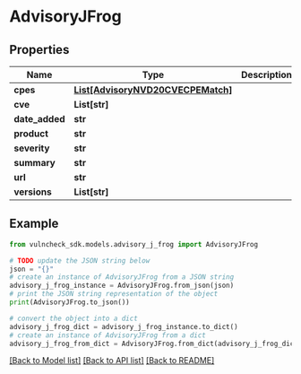 # AdvisoryJFrog


## Properties

Name | Type | Description | Notes
------------ | ------------- | ------------- | -------------
**cpes** | [**List[AdvisoryNVD20CVECPEMatch]**](AdvisoryNVD20CVECPEMatch.md) |  | [optional] 
**cve** | **List[str]** |  | [optional] 
**date_added** | **str** |  | [optional] 
**product** | **str** |  | [optional] 
**severity** | **str** |  | [optional] 
**summary** | **str** |  | [optional] 
**url** | **str** |  | [optional] 
**versions** | **List[str]** |  | [optional] 

## Example

```python
from vulncheck_sdk.models.advisory_j_frog import AdvisoryJFrog

# TODO update the JSON string below
json = "{}"
# create an instance of AdvisoryJFrog from a JSON string
advisory_j_frog_instance = AdvisoryJFrog.from_json(json)
# print the JSON string representation of the object
print(AdvisoryJFrog.to_json())

# convert the object into a dict
advisory_j_frog_dict = advisory_j_frog_instance.to_dict()
# create an instance of AdvisoryJFrog from a dict
advisory_j_frog_from_dict = AdvisoryJFrog.from_dict(advisory_j_frog_dict)
```
[[Back to Model list]](../README.md#documentation-for-models) [[Back to API list]](../README.md#documentation-for-api-endpoints) [[Back to README]](../README.md)


